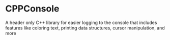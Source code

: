 # CPPConsole
A header only C++ library for easier logging to the console that includes features like coloring text, printing data structures, cursor manipulation, and more
